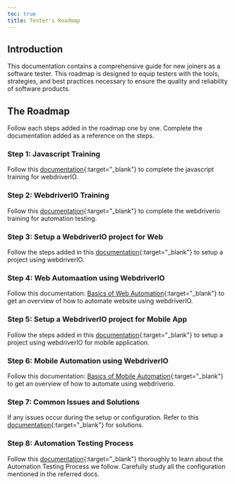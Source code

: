```yaml
---
toc: true
title: Tester's Roadmap
---
```


## Introduction
This documentation contains a comprehensive guide for new joiners as a software tester. This roadmap is designed to equip testers with the tools, strategies, and best practices necessary to ensure the quality and reliability of software products.

## The Roadmap
Follow each steps added in the roadmap one by one. Complete the documentation added as a reference on the steps.

### Step 1: Javascript Training
Follow this [documentation](../9.testing/1.automation/2.javascript-overview.md){:target="_blank"} to complete the javascript training for webdriverIO.

### Step 2: WebdriverIO Training
Follow this [documentation](../9.testing/1.automation/3.webdriverio-overview.md){:target="_blank"} to complete the webdriverio training for automation testing.

### Step 3: Setup a WebdriverIO project for Web
Follow the steps added in this [documentation](../9.testing/1.automation/2.web/0.setup-new-project.md){:target="_blank"} to setup a project using webdriverIO.

### Step 4: Web Automaation using WebdriverIO
Follow this documentation: [Basics of Web Automation](../9.testing/1.automation/2.web/1.basics-of-web-automation.md){:target="_blank"} to get an overview of how to automate website using webdriverIO.

### Step 5: Setup a WebdriverIO project for Mobile App
Follow the steps added in this [documentation](../9.testing/1.automation/3.mobile/0.flutter-automation-setup.md){:target="_blank"} to setup a project using webdriverIO for mobile application.

### Step 6: Mobile Automation using WebdriverIO
Follow this documentation: [Basics of Mobile Automation](../9.testing/1.automation/3.mobile/1.basics-of-mobile-automation.md){:target="_blank"} to get an overview of how to automate using webdriverio.

### Step 7: Common Issues and Solutions
If any issues occur during the setup or configuration. Refer to this [documentation](../9.testing/1.automation/1.common-issues-and-solutions.md){:target="_blank"} for solutions.

### Step 8: Automation Testing Process
Follow this [documentation](../9.testing/1.automation/2.testing-process.md){:target="_blank"} thoroughly to learn about the Automation Testing Process we follow. Carefully study all the configuration mentioned in the referred docs.